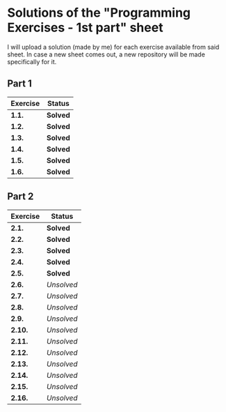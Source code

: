 # Solutions of the "Programming Exercises - 1st part" sheet

I will upload a solution (made by me) for each exercise available from said sheet. In case a new sheet comes out, a new repository will be made specifically for it.


## Part 1

Exercise | Status
------- | ------------
**1.1.** | **Solved**
**1.2.** | **Solved**
**1.3.** | **Solved**
**1.4.** | **Solved**
**1.5.** | **Solved**
**1.6.** | **Solved**

## Part 2

Exercise | Status
------- | ------------
**2.1.** | **Solved**
**2.2.** | **Solved**
**2.3.** | **Solved**
**2.4.** | **Solved**
**2.5.** | **Solved**
**2.6.** | *Unsolved*
**2.7.** | *Unsolved*
**2.8.** | *Unsolved*
**2.9.** | *Unsolved*
**2.10.** | *Unsolved*
**2.11.** | *Unsolved*
**2.12.** | *Unsolved*
**2.13.** | *Unsolved*
**2.14.** | *Unsolved*
**2.15.** | *Unsolved*
**2.16.** | *Unsolved*
